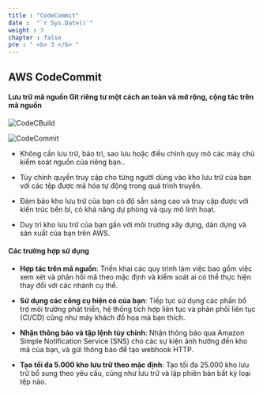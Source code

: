 ```yaml
---
title : "CodeCommit"
date :  "`r Sys.Date()`" 
weight : 3
chapter : false
pre : " <b> 3 </b> "
---
```


## AWS CodeCommit

#### Lưu trữ mã nguồn Git riêng tư một cách an toàn và mở rộng, cộng tác trên mã nguồn

![CodeCBuild](/aws-fcj-workshop-001/2-CodeCommit/0.jpeg)

![CodeCommit](/aws-fcj-workshop-001/-workshop-001/Intro/1.png)

- Không cần lưu trữ, bảo trì, sao lưu hoặc điều chỉnh quy mô các máy chủ kiểm soát nguồn của riêng bạn..

- Tùy chỉnh quyền truy cập cho từng người dùng vào kho lưu trữ của bạn với các tệp được mã hóa tự động trong quá trình truyền.

- Đảm bảo kho lưu trữ của bạn có độ sẵn sàng cao và truy cập được với kiến ​​trúc bền bỉ, có khả năng dự phòng và quy mô linh hoạt.

- Duy trì kho lưu trữ của bạn gần với môi trường xây dựng, dàn dựng và sản xuất của bạn trên AWS.

#### Các trường hợp sử dụng

- **Hợp tác trên mã nguồn**: Triển khai các quy trình làm việc bao gồm việc xem xét và phản hồi mã theo mặc định và kiểm soát ai có thể thực hiện thay đổi với các nhánh cụ thể.

- **Sử dụng các công cụ hiện có của bạn**: Tiếp tục sử dụng các phần bổ trợ môi trường phát triển, hệ thống tích hợp liên tục và phân phối liên tục (CI/CD) cũng như máy khách đồ họa mà bạn thích.

- **Nhận thông báo và tập lệnh tùy chỉnh**: Nhận thông báo qua Amazon Simple Notification Service (SNS) cho các sự kiện ảnh hưởng đến kho mã của bạn, và gửi thông báo để tạo webhook HTTP.

- **Tạo tối đa 5.000 kho lưu trữ theo mặc định**: Tạo tối đa 25.000 kho lưu trữ bổ sung theo yêu cầu, cũng như lưu trữ và lập phiên bản bất kỳ loại tệp nào.